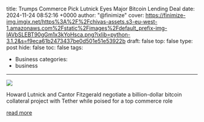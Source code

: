 title: Trumps Commerce Pick Lutnick Eyes Major Bitcoin Lending Deal
date: 2024-11-24 08:52:16 +0000
author: "@finimize"
cover: https://finimize-img.imgix.net/https%3A%2F%2Fchivas-assets.s3-eu-west-1.amazonaws.com%2Fstatic%2Fimages%2Fdefault_prefix-img-IAVbSLEBT90gGm1x3kYoHsca.png?ixlib=python-3.1.2&s=f9eca61b2473437be0d501e51e53922b
draft: false
top: false
type: post
hide: false
toc: false
tags:
  - Business
categories:
  - business
---

![](https://finimize-img.imgix.net/https%3A%2F%2Fchivas-assets.s3-eu-west-1.amazonaws.com%2Fstatic%2Fimages%2Fdefault_prefix-img-IAVbSLEBT90gGm1x3kYoHsca.png?ixlib=python-3.1.2&s=f9eca61b2473437be0d501e51e53922b)

Howard Lutnick and Cantor Fitzgerald negotiate a billion-dollar bitcoin collateral project with Tether while poised for a top commerce role

[read more](https://finimize.com/content/trumps-commerce-pick-lutnick-eyes-major-bitcoin-lending-deal)
